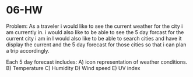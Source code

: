 # 06-HW


Problem: As a traveler i would like to see the current weather for the city i am currently in. 
i would also like to be able to see the 5 day forcast for the current city i am in
I would also like to be able to search cities and have it display the current and the 5 day forecast for those cities so that i can plan a trip accordingly.

Each 5 day forecast includes:
A) icon representation of weather conditions.
B) Temperature
C) Humidity
D) Wind speed
E) UV index